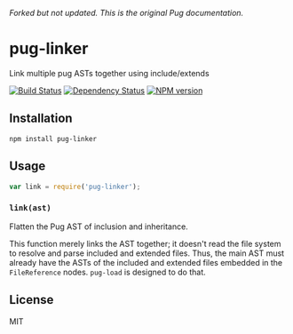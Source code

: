 *Forked but not updated. This is the original Pug documentation.*

# pug-linker

Link multiple pug ASTs together using include/extends

[![Build Status](https://img.shields.io/travis/pugjs/pug-linker/master.svg)](https://travis-ci.org/pugjs/pug-linker)
[![Dependency Status](https://img.shields.io/david/pugjs/pug-linker.svg)](https://david-dm.org/pugjs/pug-linker)
[![NPM version](https://img.shields.io/npm/v/pug-linker.svg)](https://www.npmjs.org/package/pug-linker)

## Installation

    npm install pug-linker

## Usage

```js
var link = require('pug-linker');
```

### `link(ast)`

Flatten the Pug AST of inclusion and inheritance.

This function merely links the AST together; it doesn't read the file system to resolve and parse included and extended files. Thus, the main AST must already have the ASTs of the included and extended files embedded in the `FileReference` nodes. `pug-load` is designed to do that.

## License

  MIT
